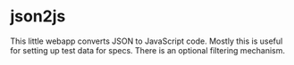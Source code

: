 # json2js

This little webapp converts JSON to JavaScript code. Mostly this is useful for setting
up test data for specs. There is an optional filtering mechanism.
